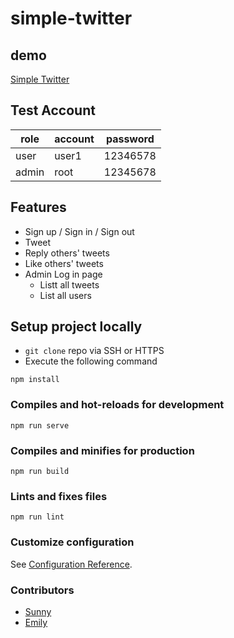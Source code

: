 # simple-twitter

## demo
[Simple Twitter](https://sajinyang.github.io/simple-twitter-frontend/)


## Test Account
|    role    | account | password |
| ---------- | --------| -------- |
| user       | user1   | 12346578 |
| admin      | root    | 12345678 |


## Features
- Sign up / Sign in / Sign out
- Tweet
- Reply others' tweets
- Like others' tweets
- Admin Log in page
  - Listt all tweets
  - List all users



## Setup project locally
- `git clone` repo via SSH or HTTPS
- Execute the following command

```
npm install
```

### Compiles and hot-reloads for development
```
npm run serve
```

### Compiles and minifies for production
```
npm run build
```

### Lints and fixes files
```
npm run lint
```

### Customize configuration
See [Configuration Reference](https://cli.vuejs.org/config/).

### Contributors
- [Sunny](https://github.com/SajinYang)
- [Emily](https://github.com/lienweb)
